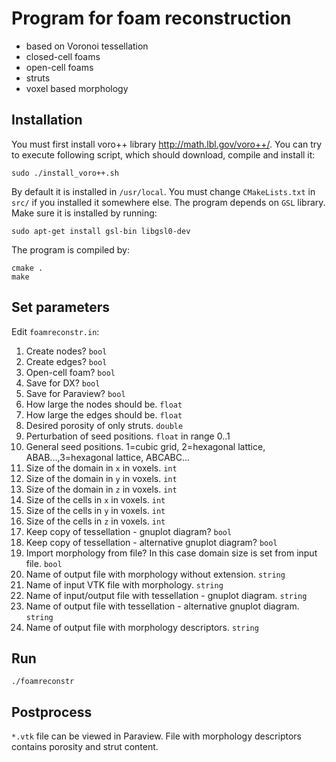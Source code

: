 # Program for foam reconstruction
- based on Voronoi tessellation
- closed-cell foams
- open-cell foams
- struts
- voxel based morphology

## Installation
You must first install voro++ library http://math.lbl.gov/voro++/. You can try
to execute following script, which should download, compile and install it:
```
sudo ./install_voro++.sh
```
By default it is installed in `/usr/local`. You must change `CMakeLists.txt`
in `src/` if you installed it somewhere else.
The program depends on `GSL` library. Make sure it is installed by running:
```
sudo apt-get install gsl-bin libgsl0-dev
```
The program is compiled by:
```
cmake .
make
```

## Set parameters
Edit `foamreconstr.in`:
1. Create nodes? `bool`
1. Create edges? `bool`
1. Open-cell foam? `bool`
1. Save for DX? `bool`
1. Save for Paraview? `bool`
1. How large the nodes should be. `float`
1. How large the edges should be. `float`
1. Desired porosity of only struts. `double`
1. Perturbation of seed positions. `float` in range 0..1
1. General seed positions. 1=cubic grid, 2=hexagonal lattice, ABAB...,3=hexagonal lattice, ABCABC...
1. Size of the domain in `x` in voxels. `int`
1. Size of the domain in `y` in voxels. `int`
1. Size of the domain in `z` in voxels. `int`
1. Size of the cells in `x` in voxels. `int`
1. Size of the cells in `y` in voxels. `int`
1. Size of the cells in `z` in voxels. `int`
1. Keep copy of tessellation - gnuplot diagram? `bool`
1. Keep copy of tessellation - alternative gnuplot diagram? `bool`
1. Import morphology from file? In this case domain size is set from input file. `bool`
1. Name of output file with morphology without extension. `string`
1. Name of input VTK file with morphology. `string`
1. Name of input/output file with tessellation - gnuplot diagram. `string`
1. Name of output file with tessellation - alternative gnuplot diagram. `string`
1. Name of output file with morphology descriptors. `string`

## Run
```
./foamreconstr
```

## Postprocess
`*.vtk` file can be viewed in Paraview. File with morphology descriptors
contains porosity and strut content.
